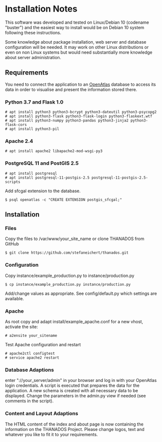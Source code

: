 # Installation Notes

This software was developed and tested on Linux/Debian 10 (codename "buster")
and the easiest way to install would be on Debian 10 system following these
instructions.

Some knowledge about package installation, web server and database configuration
will be needed. It may work on other Linux distributions or even on non Linux
systems but would need substantially more knowledge about server administration.

## Requirements

You need to connect the application to an [OpenAtlas](https://openatlas.eu)
database to access its data in order to visualise and present the information
stored there.

### Python 3.7 and Flask 1.0

    # apt install python3 python3-bcrypt python3-dateutil python3-psycopg2
    # apt install python3-flask python3-flask-login python3-flaskext.wtf
    # apt install python3-numpy python3-pandas python3-jinja2 python3-flask-cors
    # apt install python3-pil

### Apache 2.4

    # apt install apache2 libapache2-mod-wsgi-py3

### PostgreSQL 11 and PostGIS 2.5

    # apt install postgresql
    # apt install postgresql-11-postgis-2.5 postgresql-11-postgis-2.5-scripts

Add sfcgal extension to the database.

    $ psql openatlas -c "CREATE EXTENSION postgis_sfcgal;"

## Installation

### Files

Copy the files to /var/www/your_site_name or clone THANADOS from GitHub

    $ git clone https://github.com/stefaneichert/thanados.git

### Configuration

Copy instance/example_production.py to instance/production.py

    $ cp instance/example_production.py instance/production.py

Add/change values as appropriate. See config/default.py which settings are
available.

### Apache

As root copy and adapt install/example_apache.conf for a new vhost, activate
the site:

    # a2ensite your_sitename

Test Apache configuration and restart

    # apache2ctl configtest
    # service apache2 restart

### Database Adaptions

enter "://your_server/admin" in your browser and log in with your OpenAtlas
login credentials. A script is executed that prepares the data for the
application. A new schema is created with all necessary data to be displayed.
Change the parameters in the admin.py view if needed
(see comments in the script).

### Content and Layout Adaptions

The HTML content of the index and about page is now containing the information
on the THANADOS Project. Please change logos, text and whatever you like to fit
it to your requirements.
